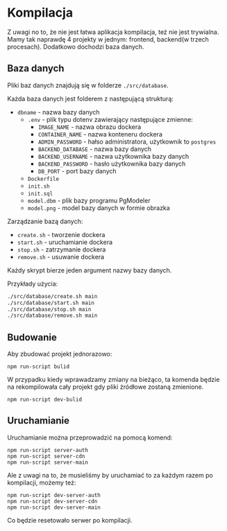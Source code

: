 Kompilacja
==========

Z uwagi no to, że nie jest łatwa aplikacja kompilacja, też nie jest trywialna.
Mamy tak naprawdę 4 projekty w jednym: frontend, backend(w trzech procesach).
Dodatkowo dochodzi baza danych.

## Baza danych

Pliki baz danych znajdują się w folderze `./src/database`.

Każda baza danych jest folderem z następującą strukturą:

 - `dbname` - nazwa bazy danych
   - `.env` - plik typu dotenv zawierający następujące zmienne:
      - `IMAGE_NAME` - nazwa obrazu dockera
      - `CONTAINER_NAME` - nazwa konteneru dockera
      - `ADMIN_PASSWORD` - hałso administratora, użytkownik to `postgres`
      - `BACKEND_DATABASE` - nazwa bazy danych
      - `BACKEND_USERNAME` - nazwa użytkownika bazy danych
      - `BACKEND_PASSWORD` - hasło użytkownika bazy danych
      - `DB_PORT` - port bazy danych
   - `Dockerfile`
   - `init.sh`
   - `init.sql`
   - `model.dbm` - plik bazy programu PgModeler
   - `model.png` - model bazy danych w formie obrazka

Zarządzanie bazą danych:

 - `create.sh` - tworzenie dockera
 - `start.sh` -  uruchamianie dockera
 - `stop.sh` - zatrzymanie dockera
 - `remove.sh` - usuwanie dockera
 
Każdy skrypt bierze jeden argument nazwy bazy danych.
 
Przykłady użycia:

```bash
./src/database/create.sh main
./src/database/start.sh main
./src/database/stop.sh main
./src/database/remove.sh main
```

## Budowanie

Aby zbudować projekt jednorazowo:
```
npm run-script bulid
```

W przypadku kiedy wprawadzamy zmiany na bieżąco, ta komenda będzie na rekompilowała cały projekt gdy pliki źródłowe zostaną zmienione. 
```
npm run-script dev-bulid
```

## Uruchamianie

Uruchamianie można przeprowadzić na pomocą komend: 
```
npm run-script server-auth
npm run-script server-cdn
npm run-script server-main
```

Ale z uwagi na to, że musieliśmy by uruchamiać to za każdym razem po kompilacji, możemy też:
```
npm run-script dev-server-auth
npm run-script dev-server-cdn
npm run-script dev-server-main
```
Co będzie resetowało serwer po kompilacji.